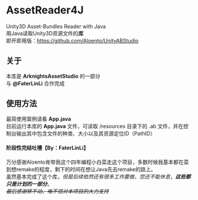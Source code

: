 # AssetReader4J

Unity3D Asset-Bundles Reader with Java  
用Java读取Unity3D资源文件的**库**  
即开即用版：https://github.com/Aloento/UnityABStudio

## 关于

本库是 **ArknightsAssetStudio** 的一部分  
与 **@FaterLinLi** 合作完成

## 使用方法

最简使用案例请看 **App.java**  
目前运行本库的 **App.java** 文件，可读取 /resources 目录下的 .ab 文件，并在控制台输出其中包含文件的种类、大小以及其资源定位ID（PathID）

#### 阶段性完结吐槽【By：FaterLinLi】

万分感谢Aloento肯带我这个四年编程小白菜走这个项目，多数时候我基本都在菜到想remake的程度，剩下的时间在想让Java先去remake的路上。  
虽然基本完成了这个库，*但是后续依然还有很多工作要做，您还不能休息*，***这些都只是计划的一部分***。  
*~~最后感谢移不动、电不信对本项目的大力支持~~*
